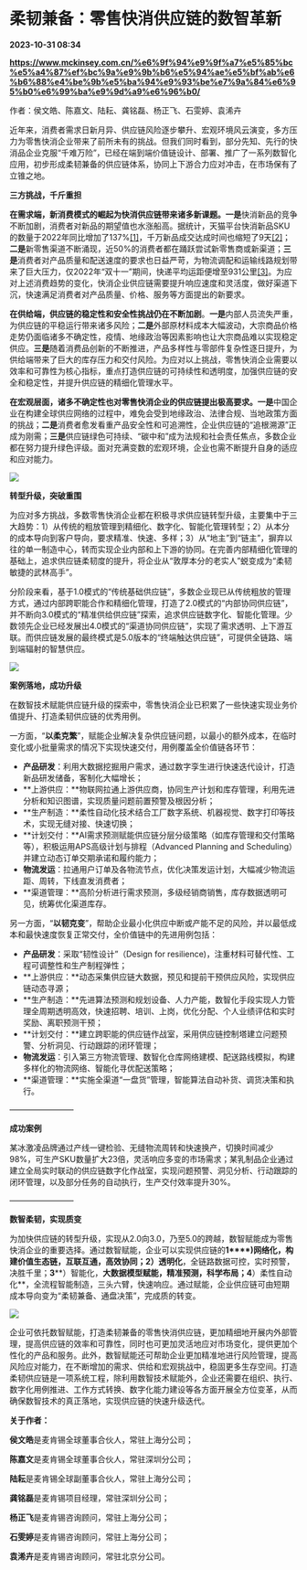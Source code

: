 # 柔韧兼备：零售快消供应链的数智革新

**2023-10-31 08:34**

**https://www.mckinsey.com.cn/%e6%9f%94%e9%9f%a7%e5%85%bc%e5%a4%87%ef%bc%9a%e9%9b%b6%e5%94%ae%e5%bf%ab%e6%b6%88%e4%be%9b%e5%ba%94%e9%93%be%e7%9a%84%e6%95%b0%e6%99%ba%e9%9d%a9%e6%96%b0/**

作者：侯文皓、陈嘉文、陆耘、龚铭磊、杨正飞、石雯婷、袁浠卉

近年来，消费者需求日新月异、供应链风险逐步攀升、宏观环境风云演变，多方压力为零售快消企业带来了前所未有的挑战。但我们同时看到，部分先知、先行的快消品企业克服“千难万险”，已经在端到端价值链设计、部署、推广了一系列数智化应用，初步形成柔韧兼备的供应链体系，协同上下游合力应对冲击，在市场保有了立锥之地。

**三方挑战，千斤重担**

**在需求端，新消费模式的崛起为快消供应链带来诸多新课题。一是**快消新品的竞争不断加剧，消费者对新品的期望值也水涨船高。据统计，天猫平台快消新品SKU的数量于2022年同比增加了137%[\[1\]](https://www.mckinsey.com.cn/%e6%9f%94%e9%9f%a7%e5%85%bc%e5%a4%87%ef%bc%9a%e9%9b%b6%e5%94%ae%e5%bf%ab%e6%b6%88%e4%be%9b%e5%ba%94%e9%93%be%e7%9a%84%e6%95%b0%e6%99%ba%e9%9d%a9%e6%96%b0/#_ftn1)，千万新品成交达成时间也缩短了9天[\[2\]](https://www.mckinsey.com.cn/%e6%9f%94%e9%9f%a7%e5%85%bc%e5%a4%87%ef%bc%9a%e9%9b%b6%e5%94%ae%e5%bf%ab%e6%b6%88%e4%be%9b%e5%ba%94%e9%93%be%e7%9a%84%e6%95%b0%e6%99%ba%e9%9d%a9%e6%96%b0/#_ftn2)；**二是**新零售渠道不断涌现，近50%的消费者都在踊跃尝试新零售商或新渠道；**三是**消费者对产品质量和配送速度的要求也日益严苛，为物流调配和运输线路规划带来了巨大压力，仅2022年“双十一”期间，快递平均运距便增至931公里[\[3\]](https://www.mckinsey.com.cn/%e6%9f%94%e9%9f%a7%e5%85%bc%e5%a4%87%ef%bc%9a%e9%9b%b6%e5%94%ae%e5%bf%ab%e6%b6%88%e4%be%9b%e5%ba%94%e9%93%be%e7%9a%84%e6%95%b0%e6%99%ba%e9%9d%a9%e6%96%b0/#_ftn3)。为应对上述消费趋势的变化，快消企业供应链需要提升响应速度和灵活度，做好渠道下沉，快速满足消费者对产品质量、价格、服务等方面提出的新要求。

**在供给端，供应链的稳定性和安全性挑战仍在不断加剧**。**一是**内部人员流失严重，为供应链的平稳运行带来诸多风险；**二是**外部原材料成本大幅波动，大宗商品价格走势仍面临诸多不确定性，疫情、地缘政治等因素影响也让大宗商品难以实现稳定供应。**三是**随着消费品创新的不断推进，产品多样性与零部件复杂性逐日提升，为供给端带来了巨大的库存压力和交付风险。为应对以上挑战，零售快消企业需要以效率和可靠性为核心指标，重点打造供应链的可持续性和透明度，加强供应链的安全和稳定性，并提升供应链的精细化管理水平。

**在宏观层面，诸多不确定性也对零售快消企业的供应链提出极高要求。一是**中国企业在构建全球供应网络的过程中，难免会受到地缘政治、法律合规、当地政策方面的挑战；**二是**消费者愈发看重产品安全性和可追溯性，企业供应链的“追根溯源”正成为刚需；**三是**供应链绿色可持续、“碳中和”成为法规和社会责任焦点，多数企业都在努力提升绿色评级。面对充满变数的宏观环境，企业也需不断提升自身的适应和应对能力。

**![](https://www.mckinsey.com.cn/wp-content/uploads/2023/10/Exhibit-1.jpg)**

**转型升级，突破重围**

为应对多方挑战，多数零售快消企业都在积极寻求供应链转型升级，主要集中于三大趋势：1）从传统的粗放管理到精细化、数字化、智能化管理转型；2）从本分的成本导向到客户导向，要求精准、快速、多样；3）从“地主”到“链主”，摒弃以往的单一制造中心，转而实现企业内部和上下游的协同。在完善内部精细化管理的基础上，追求供应链柔韧度的提升，将企业从“敦厚本分的老实人”蜕变成为“柔韧敏捷的武林高手”。

分阶段来看，基于1.0模式的“传统基础供应链”，多数企业现已从传统粗放的管理方式，通过内部跨职能合作和精细化管理，打造了2.0模式的“内部协同供应链”，并不断向3.0模式的“精准供给供应链”探索，追求供应链数字化、智能化管理。少数领先企业已经发展出4.0模式的“渠道协同供应链”，实现了需求透明、上下游互联。而供应链发展的最终模式是5.0版本的“终端触达供应链”，可提供全链路、端到端辐射的智慧供应。

![](https://www.mckinsey.com.cn/wp-content/uploads/2023/10/Exhibit-2.jpg)

**案例落地，成功升级**

在数智技术赋能供应链升级的探索中，零售快消企业已积累了一些快速实现业务价值提升、打造柔韧供应链的优秀用例。

一方面，“**以柔克繁**”，赋能企业解决复杂供应链问题，以最小的额外成本，在临时变化或小批量需求的情况下实现快速交付，用例覆盖全价值链各环节：

*   **产品研发**：利用大数据挖掘用户需求，通过数字孪生进行快速迭代设计，打造新品研发储备，客制化大幅增长；
*   **上游供应：**物联网拉通上游供应商，协同生产计划和库存管理，利用先进分析和知识图谱，实现质量问题前置预警及根因分析；
*   **生产制造：**柔性自动化技术结合工厂数字系统、机器视觉、数字打印等技术，实现无缝对接、快速切换；
*   **计划交付：**AI需求预测赋能供应链分层分级策略（如库存管理和交付策略等），积极运用APS高级计划与排程（Advanced Planning and Scheduling）并建立动态订单交期承诺和履约能力；
*   **物流发运**：拉通用户订单及各物流节点，优化决策发运计划，大幅减少物流运距、周转，下线直发消费者；
*   **渠道管理：**高阶分析进行需求预测，多级经销商销售，库存数据透明可见，统筹优化渠道库存。

另一方面，“**以韧克变**”，帮助企业最小化供应中断或产能不足的风险，并以最低成本和最快速度恢复正常交付，全价值链中的先进用例包括：

*   **产品研发**：采取“韧性设计”（Design for resilience)，注重材料可替代性、工程可调整性和生产制程弹性；
*   **上游供应：**动态采集供应链大数据，预见和提前干预供应风险，实现供应链动态寻源；
*   **生产制造：**先进算法预测和规划设备、人力产能，数智化手段实现人力管理全周期透明高效，快速招聘、培训、上岗，优化分配、个人业绩评估和实时奖励、离职预测干预；
*   **计划交付：**建立跨职能的供应链作战室，采用供应链控制塔建立问题预警、分析洞见、行动跟踪的闭环管理；
*   **物流发运**：引入第三方物流管理、数智化仓库网络建模、配送路线模拟，构建多样化的物流网络、智能化寻优配送策略；
*   **渠道管理：**实施全渠道“一盘货”管理，智能算法自动补货、调货决策和执行。

————————

**成功案例**

某冰激凌品牌通过产线一键检验、无缝物流周转和快速换产，切换时间减少98%，可生产SKU数量扩大23倍，灵活响应多变的市场需求；某乳制品企业通过建立全局实时联动的供应链数字化作战室，实现问题预警、洞见分析、行动跟踪的闭环管理，以及部分任务的自动执行，生产交付效率提升30%。

————————

**数智柔韧，实现质变**

为加快供应链的转型升级，实现从2.0向3.0，乃至5.0的跨越，数智赋能成为零售快消企业的重要选择。通过数智赋能，企业可以实现供应链的**1****)****网络化**，构建价值生态链，互联互通，高效协同；**2****）透明化**，全链路数据可控，实时预警，决胜千里；**3****）智能化，**大数据模型赋能，精准预测，科学布局；**4****）柔性自动化**，全流程智能制造，三头六臂，快速响应。通过赋能，企业供应链可由短期成本导向变为“柔韧兼备、通盘决策”，完成质的转变。

![](https://www.mckinsey.com.cn/wp-content/uploads/2023/10/Exhibit-3.jpg)

企业可依托数智赋能，打造柔韧兼备的零售快消供应链，更加精细地开展内外部管理，提高供应链的效率和可靠性，同时也可更加灵活地应对市场变化，提供更加个性化的产品和服务。此外，数智赋能还可帮助企业更加精准地进行风险管理，提高风险应对能力，在不断增加的需求、供给和宏观挑战中，稳固更多生存空间。打造柔韧供应链是一项系统工程，除利用数智技术赋能外，企业还需要在组织、执行、数字化用例推进、工作方式转换、数字化能力建设等各方面开展全方位变革，从而确保数智技术的真正落地，实现供应链的快速升级迭代。

**关于作者：**

**侯文皓**是麦肯锡全球董事合伙人，常驻上海分公司；

**陈嘉文**是麦肯锡全球董事合伙人，常驻深圳分公司；

**陆耘**是麦肯锡全球副董事合伙人，常驻上海分公司；

**龚铭磊**是麦肯锡项目经理，常驻深圳分公司；

**杨正飞**是麦肯锡咨询顾问，常驻上海分公司；

**石雯婷**是麦肯锡咨询顾问，常驻上海分公司；

**袁浠卉**是麦肯锡咨询顾问，常驻北京分公司。

[](https://www.mckinsey.com.cn/%e6%9f%94%e9%9f%a7%e5%85%bc%e5%a4%87%ef%bc%9a%e9%9b%b6%e5%94%ae%e5%bf%ab%e6%b6%88%e4%be%9b%e5%ba%94%e9%93%be%e7%9a%84%e6%95%b0%e6%99%ba%e9%9d%a9%e6%96%b0/#_ftnref3)